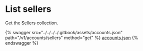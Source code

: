 # List sellers

Get the Sellers collection.

{% swagger src="../../../../.gitbook/assets/accounts.json" path="/v1/accounts/sellers" method="get" %}
[accounts.json](../../../../.gitbook/assets/accounts.json)
{% endswagger %}

